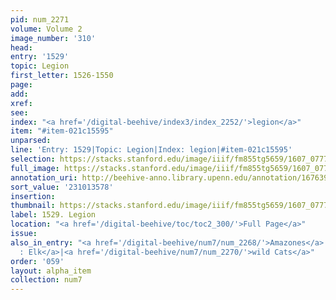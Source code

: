 ```yaml
---
pid: num_2271
volume: Volume 2
image_number: '310'
head:
entry: '1529'
topic: Legion
first_letter: 1526-1550
page:
add:
xref:
see:
index: "<a href='/digital-beehive/index3/index_2252/'>legion</a>"
item: "#item-021c15595"
unparsed:
line: 'Entry: 1529|Topic: Legion|Index: legion|#item-021c15595'
selection: https://stacks.stanford.edu/image/iiif/fm855tg5659/1607_0777/960,3578,2614,191/full/0/default.jpg
full_image: https://stacks.stanford.edu/image/iiif/fm855tg5659/1607_0777/full/full/0/default.jpg
annotation_uri: http://beehive-anno.library.upenn.edu/annotation/1676390590916
sort_value: '231013578'
insertion:
thumbnail: https://stacks.stanford.edu/image/iiif/fm855tg5659/1607_0777/960,3578,600,180/250,/0/default.jpg
label: 1529. Legion
location: "<a href='/digital-beehive/toc/toc2_300/'>Full Page</a>"
issue:
also_in_entry: "<a href='/digital-beehive/num7/num_2268/'>Amazones</a>|<a href='/digital-beehive/num7/num_2269/'>Moose
  : Elk</a>|<a href='/digital-beehive/num7/num_2270/'>wild Cats</a>"
order: '059'
layout: alpha_item
collection: num7
---
```

